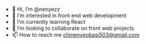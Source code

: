 - 👋 Hi, I’m @nenyezz
- 👀 I’m interested in front end web development 
- 🌱 I’m currently learning React
- 💞️ I’m looking to collaborate on front web projects 
- 📫 How to reach me chinenyeobasi503@gmail.com

<!---
nenyezz/nenyezz is a ✨ special ✨ repository because its `README.md` (this file) appears on your GitHub profile.
You can click the Preview link to take a look at your changes.
--->
